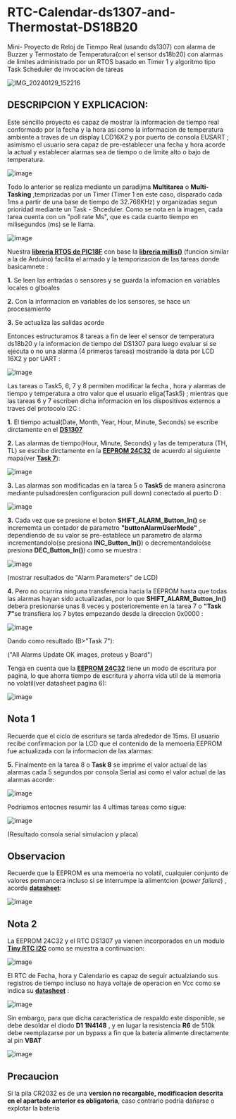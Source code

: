# RTC-Calendar-ds1307-and-Thermostat-DS18B20
Mini- Proyecto de Reloj de Tiempo Real (usando ds1307) con alarma de Buzzer y Termostato de Temperatura(con el sensor ds18b20) con alarmas de limites administrado por un RTOS basado en Timer 1 y algoritmo tipo Task Scheduler de invocacion de tareas

![IMG_20240129_152216](https://github.com/SerCandio/RTC-Calendar-ds1307-and-Thermostat-DS18B20/assets/106831539/cd4a2763-563a-4bb3-833b-6f79ae9c92cc)

<h2 dir="auto" tabindex="-1">DESCRIPCION Y EXPLICACION:</h2>
Este sencillo proyecto es capaz de mostrar la informacion de tiempo real conformado por la fecha y la hora asi como la informacion de temperatura ambiente a traves de un display LCD16X2 y por puerto de consola EUSART ; asimismo el usuario sera capaz de pre-establecer una fecha y hora acorde la actual y establecer alarmas sea de tiempo o de limite alto o bajo de temperatura.

![image](https://github.com/SerCandio/RTC-Calendar-ds1307-and-Thermostat-DS18B20/assets/106831539/39d2f73f-b6e3-4b77-acdd-0fcc4452da11)

Todo lo anterior se realiza mediante un paradijma <B>Multitarea</B> o <B>Multi-Tasking</B> ,temprizadas por un Timer (Timer 1 en este caso, disparado cada 1ms a partir de una base de tiempo de 32.768KHz) y organizadas segun prioridad mediante un Task - Shceduler. Como se nota en la imagen, cada tarea cuenta con un "poll rate Ms", que es cada cuanto tiempo en milisegundos (ms) se le llama.

![image](https://github.com/SerCandio/RTC-Calendar-ds1307-and-Thermostat-DS18B20/assets/106831539/519454f2-e9d0-4cce-900b-ae194c107b68)

Nuestra <B><A HREF="https://github.com/SerCandio/Microcontrolador-PIC18F/blob/main/LIBRERIAS%20PIC18/RTOS.h">libreria RTOS de PIC18F</A></B> con base la <B><A HREF="https://github.com/SerCandio/Microcontrolador-PIC18F/blob/main/LIBRERIAS%20PIC18/millis.h">libreria millis()</A></B> (funcion similar a la de Arduino) facilita el armado y la temporizacion de las tareas donde basicamnete :

<B>1.</B> Se leen las entradas o sensores y se guarda la infomacion en variables locales o glboales

<B>2.</B> Con la informacion en variables de los sensores, se hace un procesamiento

<B>3.</B> Se actualiza las salidas acorde

Entonces estructuramos 8 tareas a fin de leer el sensor de temperatura ds18b20 y la informacion de tiempo del DS1307 para luego evaluar si se ejecuta o no una alarma (4 primeras tareas) mostrando la data por LCD 16X2 y por UART :

![image](https://github.com/SerCandio/RTC-Calendar-ds1307-and-Thermostat-DS18B20/assets/106831539/3de4a245-e53e-40c5-a689-ffa261383cbf)

Las tareas o Task5, 6, 7 y 8 permiten modificar la fecha , hora y alarmas de tiempo y temperatura a otro valor que el usuario eliga(Task5) ; mientras que las tareas 6 y 7 escriben dicha informacion en los dispositivos externos a traves del protocolo I2C : 

<B>1.</B> El tiempo actual(Date, Month, Year,  Hour, Minute, Seconds) se escribe dirctamente en el <B><A HREF="https://www.sparkfun.com/datasheets/Components/DS1307.pdf">DS1307</A></B>

<B>2.</B> Las alarmas de tiempo(Hour, Minute, Seconds) y las de temperatura (TH, TL) se escribe dirctamente en la <B><A HREF="https://ww1.microchip.com/downloads/en/devicedoc/21061h.pdf">EEPROM 24C32</A></B> de acuerdo al siguiente mapa(ver <B><A HREF="https://github.com/SerCandio/RTC-Calendar-ds1307-and-Thermostat-DS18B20/blob/main/CLOCK_CALENDAR.X/main.c">Task 7</A></B>):

![image](https://github.com/SerCandio/RTC-Calendar-ds1307-and-Thermostat-DS18B20/assets/106831539/e4c665ac-3202-43d4-aeac-bae377e8cb76)

<B>3.</B> Las alarmas son modificadas en la tarea 5 o <B>Task5</B> de manera asincrona mediante pulsadores(en configuracion pull down) conectado al puerto D : 

![image](https://github.com/SerCandio/RTC-Calendar-ds1307-and-Thermostat-DS18B20/assets/106831539/ea314a53-496c-41bf-8041-510ddb30d3f8)

<B>3.</B> Cada vez que se presione el boton <B>SHIFT_ALARM_Button_In()</B> se incrememta un contador de parametro <B>"buttonAlarmUserMode"</B> , dependiendo de su valor se pre-establece un parametro de alarma incrementandolo(se presiona <B>INC_Button_In()</B>) o decrementandolo(se presiona <B>DEC_Button_In()</B>) como se muestra :

![image](https://github.com/SerCandio/RTC-Calendar-ds1307-and-Thermostat-DS18B20/assets/106831539/1583a99b-4988-48ca-8d0e-0f56dddec409)

(mostrar resultados de "Alarm Parameters" de LCD)

<B>4.</B> Pero no ocurrira ninguna transferencia hacia la EEPROM hasta que todas las alarmas hayan sido actualizadas, por lo que <B>SHIFT_ALARM_Button_In()</B> debera presionarse unas 8 veces y posterioremente en la tarea 7 o <B>"Task 7"</B>se transfiera los 7 bytes empezando desde la direccion 0x0000 : 

![image](https://github.com/SerCandio/RTC-Calendar-ds1307-and-Thermostat-DS18B20/assets/106831539/e4e457a5-dfaf-4cd7-8970-75de729fa2a6)

Dando como resultado (B>"Task 7"</B>):

("All Alarms Update OK images, proteus y Board")

Tenga en cuenta que la <B><A HREF="https://ww1.microchip.com/downloads/en/devicedoc/21061h.pdf">EEPROM 24C32</A></B> tiene un modo de escritura por pagina, lo que ahorra tiempo de escritura y ahorra vida util de la memoria no volatil(ver datasheet pagina 6):

![image](https://github.com/SerCandio/RTC-Calendar-ds1307-and-Thermostat-DS18B20/assets/106831539/737a06e1-af3b-411b-b744-cc9d8b518282)

<h2 dir="auto" tabindex="-1">Nota 1</h2>
Recuerde que el ciclo de escritura se tarda alrededor de 15ms. El usuario recibe confirmacion por la LCD que el contenido de la memoeria EEPROM fue actualizada con la informacion de las alarmas:

<B>5.</B> Finalmente en la tarea 8 o <B>Task 8</B> se imprime el valor actual de las alarmas cada 5 segundos por consola Serial asi como el valor actual de las alarmas acorde:

![image](https://github.com/SerCandio/RTC-Calendar-ds1307-and-Thermostat-DS18B20/assets/106831539/a35478a9-51d6-4235-8a3e-b56c8c9334d0)

Podriamos entocnes resumir las 4 ultimas tareas como sigue:

![image](https://github.com/SerCandio/RTC-Calendar-ds1307-and-Thermostat-DS18B20/assets/106831539/49bbf923-c97a-4d60-87ea-6e0f723d7352)

(Resultado consola serial simulacion y placa)

<h2 dir="auto" tabindex="-1">Observacion</h2>
Recuerde que la EEPROM es una memoeria no volatil, cualquier conjunto de valores permancera incluso si se interrumpe la alimentcion (<I>power failure</I>) , acorde <B><A HREF="https://ww1.microchip.com/downloads/en/devicedoc/21061h.pdf">datasheet</A></B>:

![image](https://github.com/SerCandio/RTC-Calendar-ds1307-and-Thermostat-DS18B20/assets/106831539/0870c38f-e185-486a-87e7-81d6f8ddbced)

<h2 dir="auto" tabindex="-1">Nota 2</h2>
La EEPROM 24C32 y el RTC DS1307 ya vienen incorporados en un modulo <B><A HREF="https://www.indianhobbycenter.com/products/real-time-clock-ds1307-module-tiny-rtc-i2c-module">Tiny RTC I2C</A></B> como se muestra a continuacion:

![image](https://github.com/SerCandio/RTC-Calendar-ds1307-and-Thermostat-DS18B20/assets/106831539/a10fb5ba-1a73-4a51-b4bc-d868fa9282c4)

El RTC de Fecha, hora y Calendario es capaz de seguir actualziando sus registros de tiempo incluso no haya voltaje de operacion en Vcc como se indica su <B><A HREF="https://pdf1.alldatasheet.es/datasheet-pdf/view/254791/MAXIM/DS1307.html">datasheet</A></B> :

![image](https://github.com/SerCandio/RTC-Calendar-ds1307-and-Thermostat-DS18B20/assets/106831539/7d798725-3889-46ec-8ebf-933477e24d3b)

Sin embargo, para que dicha caracteristica de respaldo este disponible, se debe desoldar el diodo <B>D1 1N4148</B> , y en lugar la resistencia <B>R6</B> de 510k debe reemplazarse por un bypass a fin que la bateria alimente directamente al pin <B>VBAT</B>

![image](https://github.com/SerCandio/RTC-Calendar-ds1307-and-Thermostat-DS18B20/assets/106831539/92e09b5d-2602-4a61-9c75-aaadd2d67cb4)

<h2 dir="auto" tabindex="-1">Precaucion</h2> 
Si la pila CR2032 es de una <B>version no recargable, modificacion descrita en el apartado anterior es obligatoria</B>, caso contrario podria dañarse o explotar la bateria
